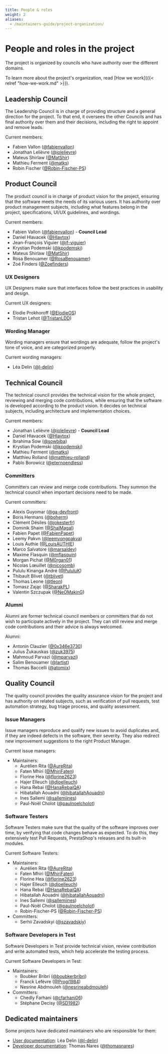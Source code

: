 ```yaml
---
title: People & roles
weight: 2
aliases:
  - /maintainers-guide/project-organization/
---
```


# People and roles in the project

The project is organized by councils who have authority over the different domains.

To learn more about the project's organization, read [How we work]({{< relref "how-we-work.md" >}}).

## Leadership Council

The Leadership Council is in charge of providing structure and a general direction for the project. To that end, it oversees the other Councils and has final authority over them and their decisions, including the right to appoint and remove leads.

Current members:

- Fabien Vallon ([@fabienvallon](https://github.com/fabienvallon))
- Jonathan Lelièvre ([@jolelievre](https://github.com/jolelievre))
- Mateus Shirlaw ([@MatShir](https://github.com/MatShir))
- Mathieu Ferment ([@matks](https://github.com/matks))
- Robin Fischer ([@Robin-Fischer-PS](https://github.com/Robin-Fischer-PS))

## Product Council

The product council is in charge of product vision for the project, ensuring that the software meets the needs of its various users. It has authority over product management subjects, including what features belong in the project, specifications, UI/UX guidelines, and wordings.

Current members:

- Fabien Vallon ([@fabienvallon](https://github.com/fabienvallon)) - **Council Lead**
- Daniel Hlavacek ([@Hlavtox](https://github.com/Hlavtox))
- Jean-François Viguier ([@jf-viguier](https://github.com/jf-viguier))
- Krystian Podemski ([@kpodemski](https://github.com/kpodemski))
- Mateus Shirlaw ([@MatShir](https://github.com/MatShir))
- Rosa Benouamer ([@RosaBenouamer](https://github.com/RosaBenouamer))
- Zoé Finders ([@Zoefinders](https://github.com/Zoefinders))

### UX Designers

UX Designers make sure that interfaces follow the best practices in usability and design.

Current UX designers:

- Elodie Prokhoroff ([@ElodieOS](https://github.com/ElodieOS))
- Tristan Lehot ([@TristanLDD](https://github.com/TristanLDD))

### Wording Manager

Wording managers ensure that wordings are adequate, follow the project's tone of voice, and are categorized properly.

Current wording managers:

- Léa Delin ([@l-delin](https://github.com/l-delin))

## Technical Council

The technical council provides the technical vision for the whole project, reviewing and merging code contributions, while ensuring that the software is developed according to the product vision. It decides on technical subjects, including architecture and implementation choices.

Current members:

- Jonathan Lelièvre ([@jolelievre](https://github.com/jolelievre)) - **Council Lead**
- Daniel Hlavacek ([@Hlavtox](https://github.com/Hlavtox))
- Ibrahima Sow ([@sowbiba](https://github.com/sowbiba))
- Krystian Podemski ([@kpodemski](https://github.com/kpodemski))
- Mathieu Ferment ([@matks](https://github.com/matks))
- Matthieu Rolland ([@matthieu-rolland](https://github.com/matthieu-rolland))
- Pablo Borowicz ([@eternoendless](https://github.com/eternoendless))

### Committers

Committers can review and merge code contributions. They summon the technical council when important decisions need to be made.

Current committers:

- Alexis Guyomar ([@ga-devfront](https://github.com/ga-devfront))
- Boris Hermans ([@boherm](https://github.com/boherm))
- Clément Désiles ([@jokesterfr](https://github.com/jokesterfr))
- Dominik Shaim ([@ShaiMagal](https://github.com/ShaiMagal))
- Fabien Papet ([@FabienPapet](https://github.com/FabienPapet))
- Leemy Pakvn ([@leemyongpakva](https://github.com/leemyongpakva))
- Louis Authie ([@LouisAUTHIE](https://github.com/LouisAUTHIE))
- Marco Salvatore ([@marsaldev](https://github.com/marsaldev))
- Maxime Flasquin ([@mflasquin](https://github.com/mflasquin))
- Morgan Pichat ([@M0rgan01](https://github.com/M0rgan01))
- Nicolas Lœuillet ([@nicosomb](https://github.com/nicosomb))
- Pululu Kinanga André ([@PululuK](https://github.com/PululuK))
- Thibault Blivet ([@tblivet](https://github.com/tblivet))
- Thomas Leone ([@tleon](https://github.com/tleon))
- Tomasz Zając ([@SharakPL](https://github.com/SharakPL))
- Valentin Szczupak ([@NeOMakinG](https://github.com/NeOMakinG))

### Alumni

Alumni are former technical council members or committers that do not wish to participate actively in the project. They can still review and merge code contributions and their advice is always welcomed.

Alumni:

- Antonin Clauzier ([@0x346e3730](https://github.com/0x346e3730))
- Julius Žukauskas ([@zuk3975](https://github.com/zuk3975))
- Mahmoud Parvazi ([@mparvazi](https://github.com/mparvazi))
- Salim Benouamer ([@lartist](https://github.com/lartist))
- Thomas Baccelli ([@atomiix](https://github.com/atomiix))

## Quality Council

The quality council provides the quality assurance vision for the project and has authority on related subjects, such as verification of pull requests, test automation strategy, bug triage process, and quality assessment.

### Issue Managers

Issue managers reproduce and qualify new issues to avoid duplicates and, if they are indeed defects in the software, their severity. They also redirect new improvement suggestions to the right Product Manager.

Current issue managers:

* Maintainers:
  - Aurélien Rita ([@AureRita](https://github.com/AureRita))
  - Faten Mhiri ([@MhiriFaten](https://github.com/MhiriFaten))
  - Florine Hea ([@florine2623](https://github.com/florine2623))
  - Hajer Elleuch ([@djoelleuch](https://github.com/djoelleuch))
  - Hana Rebai ([@HanaRebaiQA](https://github.com/HanaRebaiQA))
  - Hibatallah Aouadni ([@hibatallahAouadni](https://github.com/hibatallahAouadni))
  - Ines Sallemi ([@sallemiines](https://github.com/sallemiines))
  - Paul-Noël Cholot ([@paulnoelcholot](https://github.com/paulnoelcholot))

### Software Testers

Software Testers make sure that the quality of the software improves over time, by verifying that code changes behave as expected. To do this, they extensively test Pull Requests, PrestaShop's releases and its built-in modules.

Current Software Testers:

* Maintainers:
  - Aurélien Rita ([@AureRita](https://github.com/AureRita))
  - Faten Mhiri ([@MhiriFaten](https://github.com/MhiriFaten))
  - Florine Hea ([@florine2623](https://github.com/florine2623))
  - Hajer Elleuch ([@djoelleuch](https://github.com/djoelleuch))
  - Hana Rebai ([@HanaRebaiQA](https://github.com/HanaRebaiQA))
  - Hibatallah Aouadni ([@hibatallahAouadni](https://github.com/hibatallahAouadni))
  - Ines Sallemi ([@sallemiines](https://github.com/sallemiines))
  - Paul-Noël Cholot ([@paulnoelcholot](https://github.com/paulnoelcholot))
  - Robin-Fischer-PS ([@Robin-Fischer-PS](https://github.com/Robin-Fischer-PS))
* Committers: 
  - Serhii Zavadskyi ([@szavadskiy](https://github.com/szavadskiy))

### Software Developers in Test

Software Developers in Test provide technical vision, review contribution and write automated tests, which help accelerate the testing process.

Current Software Developers in Test:

* Maintainers:
  - Boubker Bribri ([@boubkerbribri](https://github.com/boubkerbribri))
  - Franck Lefèvre ([@Progi1984](https://github.com/Progi1984))
  - Nesrine Abdmouleh ([@nesrineabdmouleh](https://github.com/nesrineabdmouleh))
* Committers: 
  - Chedly Farhani ([@cfarhani06](https://github.com/cfarhani06))
  - Stéphane Decisy ([@SD1982](https://github.com/SD1982))

## Dedicated maintainers

Some projects have dedicated maintainers who are responsible for them:

* [User documentation](https://docs.prestashop-project.org/): Léa Delin ([@l-delin](https://github.com/l-delin))
* [Developer documentation](https://devdocs.prestashop-project.org/): Thomas Nares ([@thomasnares](https://github.com/thomasnares))
